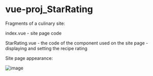# vue-proj_StarRating
Fragments of a culinary site:

index.vue - site page code

StarRating.vue - the code of the component used on the site page - displaying and setting the recipe rating

Site page appearance:

![image](https://user-images.githubusercontent.com/56484012/140305986-715b2c0c-2dea-4804-b536-eec07bd50c1d.png)
